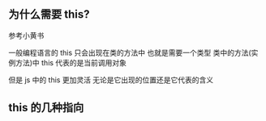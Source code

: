 ## 为什么需要 this?

参考小黄书

一般编程语言的 this 只会出现在类的方法中 也就是需要一个类型 类中的方法(实例方法)中 this 代表的是当前调用对象

但是 js 中的 this 更加灵活 无论是它出现的位置还是它代表的含义

## this 的几种指向
